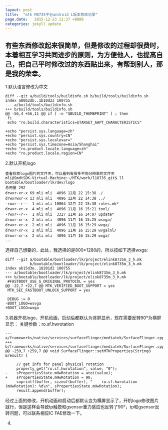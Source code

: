 ```yaml
---
layout: post
title:  "mtk M8735平台android L版本修改记录"
page.date:   2015-12-23 11:37 +0800
categories: jekyll update
---
```



有些东西修改起来很简单，但是修改的过程却很费时，本着相互学习共同进步的原则，为方便他人，也提高自己，把自己平时修改过的东西贴出来，有帮到别人，那是我的荣幸。
------------------------------------------------------------------------

1.默认语言修改为中文

```
diff --git a/build/tools/buildinfo.sh b/build/tools/buildinfo.sh
index a80b2db..1b10d23 100755
--- a/build/tools/buildinfo.sh
+++ b/build/tools/buildinfo.sh
@@ -56,4 +56,11 @@ if [ -n "$BUILD_THUMBPRINT" ] ; then
 fi
 echo "ro.build.characteristics=$TARGET_AAPT_CHARACTERISTICS"
 
+echo "persist.sys.language=zh"
+echo "persist.sys.country=CN"
+echo "persist.sys.localevar="
+echo "persist.sys.timezone=Asia/Shanghai"
+echo "ro.product.locale.language=zh"
+echo "ro.product.locale.region=CN"
```

2.默认开机logo
```
查看存放logo图片的文件夹，可以看到有很多不同分辨率的文件夹
mli@SmdtSDK-Virtual-Machine:~/MTK/work/l18735_git$ ll bootable/bootloader/lk/dev/logo
总用量 292
drwxr-xr-x 69 mli mli  4096 12月 22 15:38 ./
drwxrwxr-x 13 mli mli  4096 12月 22 14:38 ../
-rwxr--r--  1 mli mli 10064 12月 22 15:38 rules.mk*
drwxr-xr-x  4 mli mli  4096 11月 16 15:21 tool/
-rwxr--r--  1 mli mli  3327 11月 16 14:07 update*
drwxr-xr-x  2 mli mli  4096 11月 16 15:25 wsvga/
drwxr-xr-x  2 mli mli  4096 11月 16 15:29 wvga/
drwxr-xr-x  2 mli mli  4096 11月 16 15:29 wvgalnl/
drwxr-xr-x  2 mli mli  4096 11月 16 15:29 wxga/
...
```
选择自己想要的，此处，我选择的是800*1280的，所以按如下选择wxga:

```
diff --git a/bootable/bootloader/lk/project/elink8735m_3_h.mk 
           b/bootable/bootloader/lk/project/elink8735m_3_h.mk
index ab15d3e..18201d2 100755
--- a/bootable/bootloader/lk/project/elink8735m_3_h.mk
+++ b/bootable/bootloader/lk/project/elink8735m_3_h.mk
 #FASTBOOT_USE_G_ORIGINAL_PROTOCOL = yes
@@ -22,7 +22,7 @@ MTK_VERIFIED_BOOT_SUPPORT = yes
 MTK_SEC_FASTBOOT_UNLOCK_SUPPORT = yes
 
 DEBUG := 0
-BOOT_LOGO=wsvga
+BOOT_LOGO=wxga
```

3.机器开机logo，开机动画，启动后都默认为竖屏显示，现在需要反转90°为横屏显示：
关键参数：ro.sf.hwrotation

```
--- a/frameworks/native/services/surfaceflinger/mediatek/SurfaceFlinger.cpp
+++ b/frameworks/native/services/surfaceflinger/mediatek/SurfaceFlinger.cpp
@@ -259,7 +259,7 @@ void SurfaceFlinger::setMTKProperties(String8 &result) {
 
     // get info for panel physical rotation
     property_get("ro.sf.hwrotation", value, "0");
-    sPropertiesState.mHwRotation = atoi(value);
+    sPropertiesState.mHwRotation = 90;
     snprintf(buffer, sizeof(buffer), "    ro.sf.hwrotation (mHwRotation): %d\n", sPropertiesState.mHwRotation);
     result.append(buffer);
```
经过上面的修改，开机动画和启动后都默认变为横屏显示了，开机logo修改图片就行，但是这样会导致tp触摸和gsensor重力感应也反转了90°，tp和gsensor反转问题，可以联系相应IC FAE修改一下。

4.